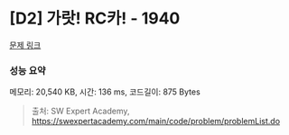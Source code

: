 # [D2] 가랏! RC카! - 1940 

[문제 링크](https://swexpertacademy.com/main/code/problem/problemDetail.do?contestProbId=AV5PjMgaALgDFAUq) 

### 성능 요약

메모리: 20,540 KB, 시간: 136 ms, 코드길이: 875 Bytes



> 출처: SW Expert Academy, https://swexpertacademy.com/main/code/problem/problemList.do